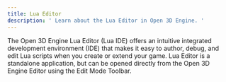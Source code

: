 ```yaml
---
title: Lua Editor
description: ' Learn about the Lua Editor in Open 3D Engine. '
---
```


The Open 3D Engine Lua Editor (Lua IDE) offers an intuitive integrated development environment (IDE) that makes it easy to author, debug, and edit Lua scripts when you create or extend your game. Lua Editor is a standalone application, but can be opened directly from the Open 3D Engine Editor using the Edit Mode Toolbar.

